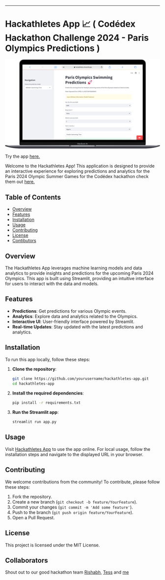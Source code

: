 ---

# Hackathletes App 📈 ( Codédex Hackathon Challenge 2024 - Paris Olympics Predictions )

![Hackathletes](https://github.com/benny-png/CODEDEX-HACKATHON-PARIS_OLYMPICS_PREDICTION-Team-Hackathletes/blob/main/hackathletes.png)

Try the app [here.](https://hackathletes.streamlit.app)



Welcome to the Hackathletes App! This application is designed to provide an interactive experience for exploring predictions and analytics for the Paris 2024 Olympic Summer Games for the Codédex hackathon check them out [here.](https://www.codedex.io)

## Table of Contents

- [Overview](#overview)
- [Features](#features)
- [Installation](#installation)
- [Usage](#usage)
- [Contributing](#contributing)
- [License](#license)
- [Contibutors](#contributors)

## Overview

The Hackathletes App leverages machine learning models and data analytics to provide insights and predictions for the upcoming Paris 2024 Olympics. This app is built using Streamlit, providing an intuitive interface for users to interact with the data and models.

## Features

- **Predictions**: Get predictions for various Olympic events.
- **Analytics**: Explore data and analytics related to the Olympics.
- **Interactive UI**: User-friendly interface powered by Streamlit.
- **Real-time Updates**: Stay updated with the latest predictions and analytics.

## Installation

To run this app locally, follow these steps:

1. **Clone the repository**:
   ```bash
   git clone https://github.com/yourusername/hackathletes-app.git
   cd hackathletes-app
   ```

2. **Install the required dependencies**:
   ```bash
   pip install -r requirements.txt
   ```

3. **Run the Streamlit app**:
   ```bash
   streamlit run app.py
   ```

## Usage

Visit [Hackathletes App](https://hackathletes.streamlit.app) to use the app online. For local usage, follow the installation steps and navigate to the displayed URL in your browser.

## Contributing

We welcome contributions from the community! To contribute, please follow these steps:

1. Fork the repository.
2. Create a new branch (`git checkout -b feature/YourFeature`).
3. Commit your changes (`git commit -m 'Add some feature'`).
4. Push to the branch (`git push origin feature/YourFeature`).
5. Open a Pull Request.

## License

This project is licensed under the MIT License. 

## Collaborators

Shout out to our good hackathon team [Rishabh](https://github.com/a-rishabh), [Tess](https://github.com/teressacodes) and [me](https://github.com/benny-png)
